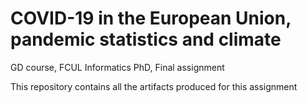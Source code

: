 # COVID-19 in the European Union, pandemic statistics and climate
GD course, FCUL Informatics PhD, Final assignment

This repository contains all the artifacts produced for this assignment
